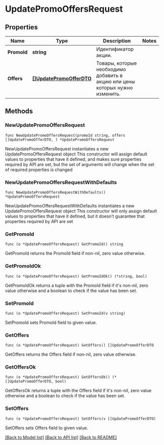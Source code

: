 # UpdatePromoOffersRequest

## Properties

Name | Type | Description | Notes
------------ | ------------- | ------------- | -------------
**PromoId** | **string** | Идентификатор акции. | 
**Offers** | [**[]UpdatePromoOfferDTO**](UpdatePromoOfferDTO.md) | Товары, которые необходимо добавить в акцию или цены которых нужно изменить. | 

## Methods

### NewUpdatePromoOffersRequest

`func NewUpdatePromoOffersRequest(promoId string, offers []UpdatePromoOfferDTO, ) *UpdatePromoOffersRequest`

NewUpdatePromoOffersRequest instantiates a new UpdatePromoOffersRequest object
This constructor will assign default values to properties that have it defined,
and makes sure properties required by API are set, but the set of arguments
will change when the set of required properties is changed

### NewUpdatePromoOffersRequestWithDefaults

`func NewUpdatePromoOffersRequestWithDefaults() *UpdatePromoOffersRequest`

NewUpdatePromoOffersRequestWithDefaults instantiates a new UpdatePromoOffersRequest object
This constructor will only assign default values to properties that have it defined,
but it doesn't guarantee that properties required by API are set

### GetPromoId

`func (o *UpdatePromoOffersRequest) GetPromoId() string`

GetPromoId returns the PromoId field if non-nil, zero value otherwise.

### GetPromoIdOk

`func (o *UpdatePromoOffersRequest) GetPromoIdOk() (*string, bool)`

GetPromoIdOk returns a tuple with the PromoId field if it's non-nil, zero value otherwise
and a boolean to check if the value has been set.

### SetPromoId

`func (o *UpdatePromoOffersRequest) SetPromoId(v string)`

SetPromoId sets PromoId field to given value.


### GetOffers

`func (o *UpdatePromoOffersRequest) GetOffers() []UpdatePromoOfferDTO`

GetOffers returns the Offers field if non-nil, zero value otherwise.

### GetOffersOk

`func (o *UpdatePromoOffersRequest) GetOffersOk() (*[]UpdatePromoOfferDTO, bool)`

GetOffersOk returns a tuple with the Offers field if it's non-nil, zero value otherwise
and a boolean to check if the value has been set.

### SetOffers

`func (o *UpdatePromoOffersRequest) SetOffers(v []UpdatePromoOfferDTO)`

SetOffers sets Offers field to given value.



[[Back to Model list]](../README.md#documentation-for-models) [[Back to API list]](../README.md#documentation-for-api-endpoints) [[Back to README]](../README.md)


